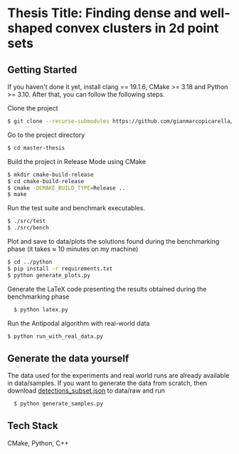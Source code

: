 # Thesis Title: Finding dense and well-shaped convex clusters in 2d point sets
## Getting Started

If you haven't done it yet, install clang == 19.1.6, CMake >= 3.18 and Python >= 3.10. After that, you can follow the following steps.

Clone the project
```bash
$ git clone --recurse-submodules https://github.com/gianmarcopicarella/master-thesis.git
```

Go to the project directory
```bash
$ cd master-thesis
```

Build the project in Release Mode using CMake
```bash
$ mkdir cmake-build-release
$ cd cmake-build-release
$ cmake -DCMAKE_BUILD_TYPE=Release ..
$ make
```

Run the test suite and benchmark executables.
```bash
$ ./src/test
$ ./src/bench
```

Plot and save to data/plots the solutions found during the benchmarking phase (it takes ≈ 10 minutes on my machine)
```bash
$ cd ../python
$ pip install -r requirements.txt
$ python generate_plots.py
```

Generate the LaTeX code presenting the results obtained during the benchmarking phase
```bash
  $ python latex.py
```

Run the Antipodal algorithm with real-world data
```bash
$ python run_with_real_data.py
```

## Generate the data yourself

The data used for the experiments and real world runs are already available in data/samples. If you want to generate the data from scratch, then download [detections_subset.json](https://drive.google.com/file/d/1aHM7tw1oLBKeqv6VaCwpLoY8x4KPVu5i/view?usp=drive_link) to data/raw and run

```bash
  $ python generate_samples.py
```


## Tech Stack
CMake, Python, C++
